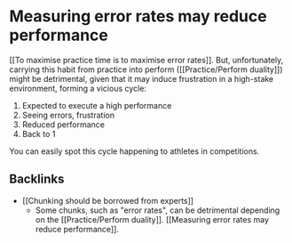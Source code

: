 # Measuring error rates may reduce performance
[[To maximise practice time is to maximise error rates]]. But, unfortunately, carrying this habit from practice into perform ([[Practice\/Perform duality]]) might be detrimental, given that it may induce frustration in a high-stake environment, forming a vicious cycle:

1. Expected to execute a high performance
2. Seeing errors, frustration
3. Reduced performance
4. Back to 1

You can easily spot this cycle happening to athletes in competitions.

## Backlinks
* [[Chunking should be borrowed from experts]]
	* Some chunks, such as "error rates", can be detrimental depending on the [[Practice\/Perform duality]]. [[Measuring error rates may reduce performance]].

<!-- #evergreen -->

<!-- {BearID:CC15BC8D-79D8-4040-A89F-97B86B5066BC} -->
